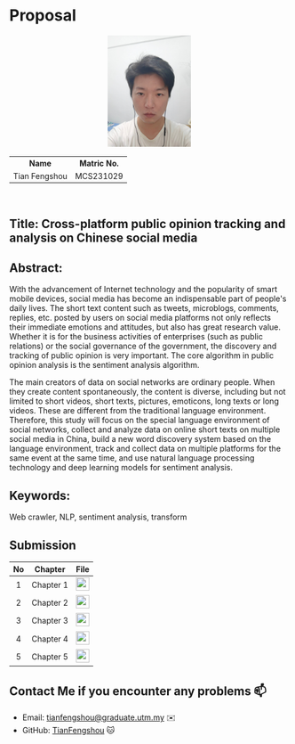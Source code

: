 # Proposal

<p align="center">
  <img height="200px" src="TianFengshou.jpg" />
</p>



<table align="center">
  <tr>
    <th>Name</th>
    <th>Matric No.</th>
  </tr>
  <tr>
    <td>Tian Fengshou</td>
    <td>MCS231029</td>
  </tr>
</table>
<br>

## Title: Cross-platform public opinion tracking and analysis on Chinese social media

## Abstract:
  With the advancement of Internet technology and the popularity of smart mobile devices, social media has become an indispensable part of people's daily lives. The short text content such as tweets, microblogs, comments, replies, etc. posted by users on social media platforms not only reflects their immediate emotions and attitudes, but also has great research value. Whether it is for the business activities of enterprises (such as public relations) or the social governance of the government, the discovery and tracking of public opinion is very important. The core algorithm in public opinion analysis is the sentiment analysis algorithm.

  The main creators of data on social networks are ordinary people. When they create content spontaneously, the content is diverse, including but not limited to short videos, short texts, pictures, emoticons, long texts or long videos. These are different from the traditional language environment. Therefore, this study will focus on the special language environment of social networks, collect and analyze data on online short texts on multiple social media in China, build a new word discovery system based on the language environment, track and collect data on multiple platforms for the same event at the same time, and use natural language processing technology and deep learning models for sentiment analysis.

## Keywords:

Web crawler, NLP, sentiment analysis, transform

## Submission

| No  | Chapter     |                                                 File |
| :-: | ---------- | :---------------------------------------------------------------------------------------------------: |
|  1  | Chapter 1 | <a href="./chapter1/Chapter1_TianFengshou_MCS231029.pdf"><img src="../../../images/answer.png" width="24px" height="24px"></a> |
|  2  | Chapter 2 | <a href="./chapter2/Chapter2_TianFengshou_MCS231029.pdf"><img src="../../../images/answer.png" width="24px" height="24px"></a> |
|  3  | Chapter 3 | <a href="./chapter3/Chapter3_TianFengshou_MCS231029.pdf"><img src="../../../images/answer.png" width="24px" height="24px"></a> |
|  4  | Chapter 4 | <a href="./chapter4/Chapter4_TianFengshou_MCS231029.pdf"><img src="../../../images/answer.png" width="24px" height="24px"></a> |
|  5  | Chapter 5 | <a href="./chapter5/Chapter4_TianFengshou_MCS231029.pdf"><img src="../../../images/answer.png" width="24px" height="24px"></a> |

## Contact Me if you encounter any problems 📫

- Email: tianfengshou@graduate.utm.my ✉️
- GitHub: [TianFengshou](https://github.com/Tianfengshou) 🐱

